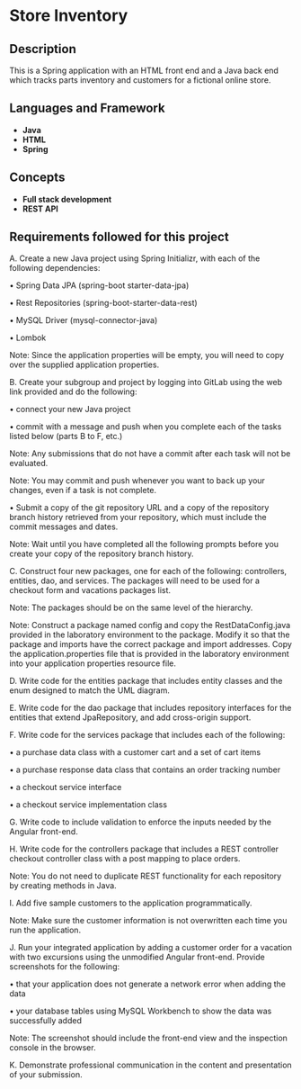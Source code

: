 <h1>Store Inventory</h1>

<h2>Description</h2>
This is a Spring application with an HTML front end and a Java back end which tracks parts inventory and customers for a fictional online store.
<br>


<h2>Languages and Framework</h2>

- <b>Java</b>
- <b>HTML</b>
- <b>Spring</b>

<h2>Concepts</h2>

- <b>Full stack development</b>
- <b>REST API</b>

<h2>Requirements followed for this project</h2>

A.   Create a new Java project using Spring Initializr, with each of the following dependencies:

  •    Spring Data JPA (spring-boot starter-data-jpa)

  •    Rest Repositories (spring-boot-starter-data-rest)

  •    MySQL Driver (mysql-connector-java)

  •    Lombok



Note: Since the application properties will be empty, you will need to copy over the supplied application properties.



B.   Create your subgroup and project by logging into GitLab using the web link provided and do the following:

  •    connect your new Java project

  •    commit with a message and push when you complete each of the tasks listed below (parts B to F, etc.)



Note: Any submissions that do not have a commit after each task will not be evaluated.


Note: You may commit and push whenever you want to back up your changes, even if a task is not complete.


  •    Submit a copy of the git repository URL and a copy of the repository branch history retrieved from your repository, which must include the commit messages and dates.


Note: Wait until you have completed all the following prompts before you create your copy of the repository branch history.



C.   Construct four new packages, one for each of the following: controllers, entities, dao, and services. The packages will need to be used for a checkout form and vacations packages list.


Note: The packages should be on the same level of the hierarchy.


Note: Construct a package named config and copy the RestDataConfig.java provided in the laboratory environment to the package. Modify it so that the package and imports have the correct package and import addresses. Copy the application.properties file that is provided in the laboratory environment into your application properties resource file.



D.   Write code for the entities package that includes entity classes and the enum designed to match the UML diagram.


E.   Write code for the dao package that includes repository interfaces for the entities that extend JpaRepository, and add cross-origin support.


F.   Write code for the services package that includes each of the following:

  •    a purchase data class with a customer cart and a set of cart items

  •    a purchase response data class that contains an order tracking number

  •    a checkout service interface

  •    a checkout service implementation class



G.   Write code to include validation to enforce the inputs needed by the Angular front-end.


H.   Write code for the controllers package that includes a REST controller checkout controller class with a post mapping to place orders.


Note: You do not need to duplicate REST functionality for each repository by creating methods in Java.


I.   Add five sample customers to the application programmatically.


Note: Make sure the customer information is not overwritten each time you run the application.


J.   Run your integrated application by adding a customer order for a vacation with two excursions using the unmodified Angular front-end. Provide screenshots for the following:

  •    that your application does not generate a network error when adding the data

  •    your database tables using MySQL Workbench to show the data was successfully added



Note: The screenshot should include the front-end view and the inspection console in the browser.


K.   Demonstrate professional communication in the content and presentation of your submission.
